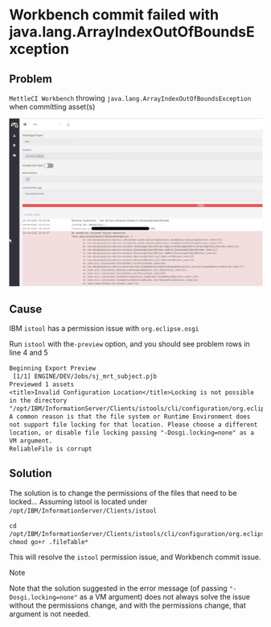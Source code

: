 # Workbench commit failed with java.lang.ArrayIndexOutOfBoundsException

## Problem

`MettleCI Workbench` throwing `java.lang.ArrayIndexOutOfBoundsException` when committing asset(s)

![](./attachments/MettleCI_Workbench_-_Check_In_Error.png)

## Cause

IBM `istool` has a permission issue with `org.eclipse.osgi`

Run `istool` with the`-preview` option, and you should see problem rows in line 4 and 5

```
Beginning Export Preview
 [1/1] ENGINE/DEV/Jobs/sj_mrt_subject.pjb
Previewed 1 assets
<title>Invalid Configuration Location</title>Locking is not possible in the directory "/opt/IBM/InformationServer/Clients/istools/cli/configuration/org.eclipse.osgi". A common reason is that the file system or Runtime Environment does not support file locking for that location. Please choose a different location, or disable file locking passing "-Dosgi.locking=none" as a VM argument.
ReliableFile is corrupt
```

## Solution

The solution is to change the permissions of the files that need to be locked… Assuming istool is located under `/opt/IBM/InformationServer/Clients/istool`

```
cd /opt/IBM/InformationServer/Clients/istools/cli/configuration/org.eclipse.osgi/.manager
chmod go+r .fileTable*
```

This will resolve the `istool` permission issue, and Workbench commit issue.  

> [!NOTE]
> Note that the solution suggested in the error message (of passing `"-Dosgi.locking=none"` as a VM argument) does not always solve the issue without the permissions change, and with the permissions change, that argument is not needed.